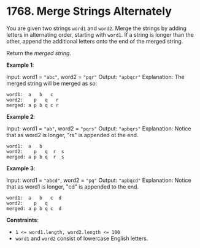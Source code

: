 # 1768. Merge Strings Alternately

You are given two strings `word1` and `word2`. Merge the strings by adding letters in alternating order, starting with `word1`. If a string is longer than the other, append the additional letters onto the end of the merged string.

Return the _merged string_.

**Example 1**:

Input: word1 = `"abc"`, word2 = `"pqr"`
Output: `"apbqcr"`
Explanation: The merged string will be merged as so:

```
word1:  a   b   c
word2:    p   q   r
merged: a p b q c r
```

**Example 2**:

Input: word1 = `"ab"`, word2 = `"pqrs"`
Output: `"apbqrs"`
Explanation: Notice that as word2 is longer, "rs" is appended ot the end.

```
word1:  a   b
word2:    p   q  r  s
merged: a p b q  r  s
```

**Example 3**:

Input: word1 = `"abcd"`, word2 = `"pq"`
Output: `"apbqcd"`
Explanation: Notice that as word1 is longer, "cd" is appended to the end.

```
word1:  a   b   c  d
word2:    p   q
merged: a p b q c  d
```

**Constraints**:

- `1 <= word1.length, word2.length <= 100`
- `word1` and `word2` consist of lowercase English letters.
